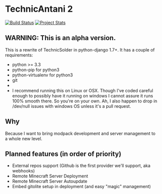 # TechnicAntani 2
[![Build Status](https://travis-ci.org/admiral0/TechnicAntani.svg?branch=master)](https://travis-ci.org/admiral0/TechnicAntani)
[![Project Stats](https://www.openhub.net/p/TechnicAntani/widgets/project_thin_badge.gif)](https://www.openhub.net/p/TechnicAntani)

## WARNING: This is an alpha version.

This is a rewrite of TechnicSolder in python-django 1.7+. It has a couple of requirements:
 * python >= 3.3
 * python-pip for python3
 * python-virtualenv for python3
 * git
 *
 * I recommend running this on Linux or OSX. Though I've coded careful enough to possibly have it running on windows
 I cannot assure it runs 100% smooth there. So you're on your own. Ah, I also happen to drop in /dev/null issues with
 windows OS unless it's a pull request.  

## Why
Because I want to bring modpack development and server management to a whole new level.

## Planned features (in order of priority)
 * External repos support (Github is the first provider we'll support, aka webhooks)
 * Remote Minecraft Server Deployment
 * Remote Minecraft Server Autoupdate
 * Embed gitolite setup in deployment (and easy "magic" management)
